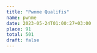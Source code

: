 ```yaml
---
title: "Pwnme Qualifis"
name: pwnme
date: 2023-05-24T01:00:27+03:00
place: 91
total: 501
draft: false
---
```

